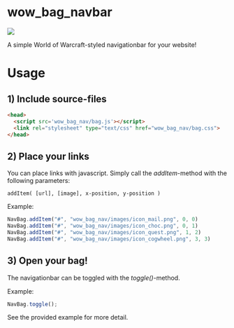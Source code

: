 # wow_bag_navbar
![](https://raw.githubusercontent.com/heideltraut/wow_bag_navbar/master/wow_bag_nav/images/screen.png)

A simple World of Warcraft-styled navigationbar for your website!

# Usage
## 1) Include source-files
```html
<head>
  <script src='wow_bag_nav/bag.js'></script>
  <link rel="stylesheet" type="text/css" href="wow_bag_nav/bag.css">
</head>
```
## 2) Place your links
You can place links with javascript. Simply call the _addItem_-method with the following parameters:

`addItem( [url], [image], x-position, y-position )`

Example:
```javascript
NavBag.addItem("#", "wow_bag_nav/images/icon_mail.png", 0, 0)
NavBag.addItem("#", "wow_bag_nav/images/icon_choc.png", 0, 1)
NavBag.addItem("#", "wow_bag_nav/images/icon_quest.png", 1, 2)
NavBag.addItem("#", "wow_bag_nav/images/icon_cogwheel.png", 3, 3)
```

## 3) Open your bag!
The navigationbar can be toggled with the _toggle()_-method.

Example:
```javascript
NavBag.toggle();
```

See the provided example for more detail.
